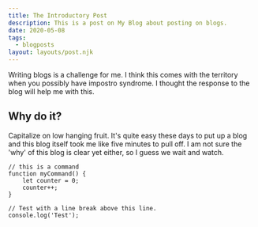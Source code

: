```yaml
---
title: The Introductory Post
description: This is a post on My Blog about posting on blogs.
date: 2020-05-08
tags:
  - blogposts
layout: layouts/post.njk
---
```

Writing blogs is a challenge for me. I think this comes with the territory when you possibly have impostro syndrome. 
I thought the response to the blog will help me with this. 

## Why do it?

Capitalize on low hanging fruit. It's quite easy these days to put up a blog and this blog itself took me like five minutes to pull off. I am not sure the 'why' of this blog is clear yet either, so I guess we wait and watch.

``` text/2-3
// this is a command
function myCommand() {
	let counter = 0;
	counter++;
}

// Test with a line break above this line.
console.log('Test');
```
